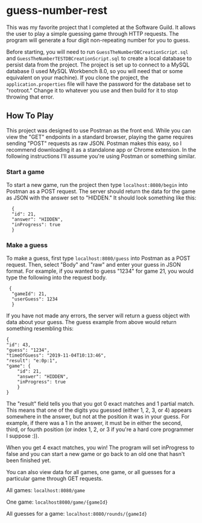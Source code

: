 # guess-number-rest

This was my favorite project that I completed at the Software Guild. It allows the user to play a simple guessing game through 
HTTP requests. The program will generate a four digit non-repeating number for you to guess.

Before starting, you will need to run ```GuessTheNumberDBCreationScript.sql``` 
and ```GuessTheNumberTESTDBCreationScript.sql``` to create a local database
to persist data from the project. The project is set up to 
connect to a MySQL database (I used MySQL Workbench 8.0, so you 
will need that or some equivalent on your machine). If you clone the project, the ```application.properties``` file will have the
password for the database set to "rootroot." Change it to whatever you use and then build for it to stop throwing that error.

## How To Play

This project was designed to use Postman as the front end. While you can view the "GET" endpoints in a standard browser, playing
the game requires sending "POST" requests as raw JSON. Postman makes this easy, so I recommend downloading it as a standalone
app or Chrome extension. In the following instructions I'll assume you're using Postman or something similar.

### Start a game
To start a new game, run the project then type ```localhost:8080/begin``` into Postman as a POST request. The server should return
the data for the game as JSON with the answer set to "HIDDEN." It should look something like this:

      {
      "id": 21,
      "answer": "HIDDEN",
      "inProgress": true
      }
      
### Make a guess
To make a guess, first type ```localhost:8080/guess``` into Postman as a POST request. Then, select "Body" and "raw" and enter
your guess in JSON format. For example, if you wanted to guess "1234" for game 21, you would type the following into the request body.

     {
      "gameId": 21,
      "userGuess": 1234
      }
      
If you have not made any errors, the server will return a guess object with data about your guess. The guess example from above would
return something resembling this:

    {
    "id": 43,
    "guess": "1234",
    "timeOfGuess": "2019-11-04T10:13:46",
    "result": "e:0p:1",
    "game": {
        "id": 21,
        "answer": "HIDDEN",
        "inProgress": true
        }
    }

The "result" field tells you that you got 0 exact matches and 1 partial match. This means that one of the digits you guessed
(either 1, 2, 3, or 4) appears somewhere in the answer, but not at the position it was in your guess. For example,
if there was a 1 in the answer, it must be in either the second, third, or fourth position (or index 1, 2, or 3 if you're
a hard core programmer I suppose :)).

When you get 4 exact matches, you win! The program will set inProgress to false and you can start a new game or go back
to an old one that hasn't been finished yet.

You can also view data for all games, one game, or all guesses for a particular game through GET requests. 

All games: ```localhost:8080/game```

One game: ```localhost8080/game/{gameId}```

All guesses for a game: ```localhost:8080/rounds/{gameId}```



